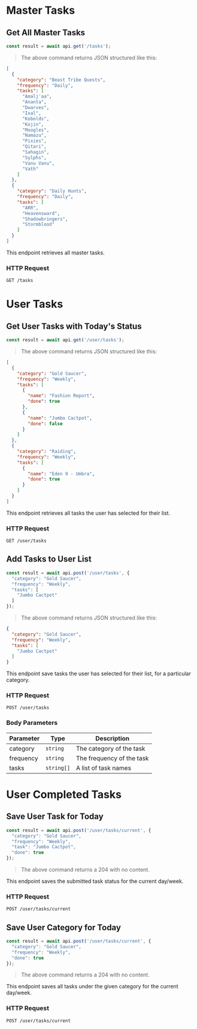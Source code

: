 # Master Tasks

## Get All Master Tasks

```javascript
const result = await api.get('/tasks');
```

> The above command returns JSON structured like this:

```json
[
  {
    "category": "Beast Tribe Quests",
    "frequency": "Daily",
    "tasks": [
      "Amalj'aa",
      "Ananta",
      "Dwarves",
      "Ixal",
      "Kobolds",
      "Kojin",
      "Moogles",
      "Namazu",
      "Pixies",
      "Qitari",
      "Sahagin",
      "Sylphs",
      "Vanu Vanu",
      "Vath"
    ]
  },
  {
    "category": "Daily Hunts",
    "frequency": "Daily",
    "tasks": [
      "ARR",
      "Heavensward",
      "Shadowbringers",
      "Stormblood"
    ]
  }
]
```

This endpoint retrieves all master tasks.

### HTTP Request

`GET /tasks`

# User Tasks

## Get User Tasks with Today's Status

```javascript
const result = await api.get('/user/tasks');
```

> The above command returns JSON structured like this:

```json
[
  {
    "category": "Gold Saucer",
    "frequency": "Weekly",
    "tasks": [
      {
        "name": "Fashion Report",
        "done": true
      },
      {
        "name": "Jumbo Cactpot",
        "done": false
      }
    ]
  },
  {
    "category": "Raiding",
    "frequency": "Weekly",
    "tasks": [
      {
        "name": "Eden 9 - Umbra",
        "done": true
      }
    ]
  }
]
```

This endpoint retrieves all tasks the user has selected for their list.

### HTTP Request

`GET /user/tasks`

## Add Tasks to User List

```javascript
const result = await api.post('/user/tasks', {
  "category": "Gold Saucer",
  "frequency": "Weekly",
  "tasks": [
    "Jumbo Cactpot"
  ]
});
```

> The above command returns JSON structured like this:

```json
{
  "category": "Gold Saucer",
  "frequency": "Weekly",
  "tasks": [
    "Jumbo Cactpot"
  ]
}
```

This endpoint save tasks the user has selected for their list, for a particular category.

### HTTP Request

`POST /user/tasks`

### Body Parameters

Parameter | Type | Description
--------- | ----------- | -----------
category | `string` | The category of the task
frequency | `string` | The frequency of the task
tasks | `string[]` | A list of task names

# User Completed Tasks

## Save User Task for Today

```javascript
const result = await api.post('/user/tasks/current', {
  "category": "Gold Saucer",
  "frequency": "Weekly",
  "task": "Jumbo Cactpot",
  "done": true
});
```

> The above command returns a 204 with no content.


This endpoint saves the submitted task status for the current day/week.

### HTTP Request

`POST /user/tasks/current`

## Save User Category for Today

```javascript
const result = await api.post('/user/tasks/current', {
  "category": "Gold Saucer",
  "frequency": "Weekly",
  "done": true
});
```

> The above command returns a 204 with no content.


This endpoint saves all tasks under the given category for the current day/week.

### HTTP Request

`POST /user/tasks/current`

